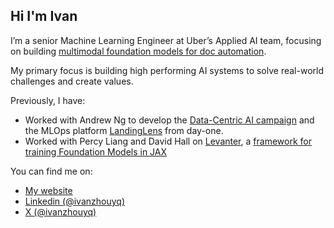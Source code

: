 ## Hi I'm Ivan

I’m a senior Machine Learning Engineer at Uber’s Applied AI team, focusing on building [multimodal foundation models for doc automation](https://www.ivanzhou.me/blog/2024/11/3/my-ray-summit-talk). 

My primary focus is building high performing AI systems to solve real-world challenges and create values. 

Previously, I have:
- Worked with Andrew Ng to develop the [Data-Centric AI campaign](https://www.youtube.com/watch?v=06-AZXmwHjo) and the MLOps platform [LandingLens](https://landing.ai/platform) from day-one.
- Worked with Percy Liang and David Hall on [Levanter](https://github.com/stanford-crfm/levanter), a [framework for training Foundation Models in JAX](https://crfm.stanford.edu/2023/06/16/levanter-1_0-release.html)

You can find me on:
- [My website](https://www.ivanzhou.me)
- [Linkedin (@ivanzhouyq)](https://www.linkedin.com/in/ivanzhouyq/)
- [X (@ivanzhouyq)](https://x.com/ivanzhouyq)
